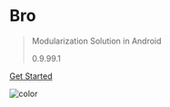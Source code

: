 # Bro  

> Modularization Solution in Android
> 
> 0.9.99.1

[Get Started](zh-cn/init)

![color](#f0f0f0)

